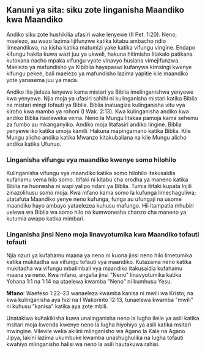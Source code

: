 ## Kanuni ya sita: siku zote linganisha Maandiko kwa Maandiko

Andiko siku zote hushikilia ufasiri wake lenyewe (II Pet. 1:20). Neno, maelezo, au wazo lazima lijifunzwe katika kitabu ambacho ndio limeandikwa, na kisha katika matumizi yake katika vifungu vingine. Endapo kifungu hakita kuwa wazi juu ya ukweli, hakuna hitimisho litakalo patikana kutokana nacho mpaka vifungu vyote vinavyo husiana vimejifunzwa. Maelezo ya mafundisho ya Kibiblia hayapaswi kufanywa kimsingi kwenye kifungu pekee, bali maelezo ya mafundisho lazima yapitie kile maandiko yote yanasema juu ya mada.

Andiko lita jieleza lenyewe kama mistari ya Biblia imelinganishwa yenyewe kwa yenyewe. Njia moja ya ufasiri sahihi ni kulinganisha mistari katika Biblia na mistari mingi tofauti ya Biblia. Biblia inatuagiza kulinganisha vitu vya kiroho kwa mambo ya rohoni (I Wak. 2:13). Kwa kulinganisha andiko kwa andiko Biblia itaeleweka vema. Neno la Mungu litakaa pamoja kama sehemu za fumbo au mkanganyiko. Andiko moja litafasiri andiko lingine. Biblia yenyewe iko katika umoja kamili. Hakuna mapingamano katika Biblia. Kile Mungu alicho andika katika Mwanzo kitakubaliana na kile Mungu alicho andika katika Ufunuo.

### Linganisha vifungu vya maandiko kwenye somo hilohilo

Kulinganisha vifungu vya maandiko katika somo hilohilo itakusaidia kufahamu vema hilo somo. Itifaki ni kitabu cha orodha ya maneno katika Biblia na huonesha ni wapi yalipo ndani ya Biblia. Tumia itifaki kupata Injili zinazolihusu somo moja. Kwa mfano kama somo la kufunga limechaguliwa; utatafuta Maandiko yenye neno kufunga, funga au ufungaji na usome maandiko hayo ambayo yataelezea kuhusu mafungo. Hii itampatia mhubiri uelewa wa Biblia wa somo hilo na kumwonesha chanzo cha maneno ya kutumia awapo katika mimbari.

### Linganisha jinsi Neno moja linavyotumika kwa Maandiko tofauti tofauti

Njia nzuri ya kufahamu maana ya neno ni kuona jinsi neno hilo limetumika katika mukitadha wa vifungu tofauti vya maandiko. Kutazama neno katika mukitadha wa vifungu mbalimbali vya maandiko itakusaidia kufahamu maana ya neno. Kwa mfano, angalia jinsi "Neno" linavyotumika katika Yohana 1:1 na 1:14 na utaelewa kwamba "Neno" ni kumhusu Yesu.

**Mfano**: Waefeso 1:22–23 wanaeleza kwamba kanisa ni mwili wa Kristo; na kwa kulinganisha aya hizi na I Wakorinto 12:13, tunaelewa kwamba "mwili" ni kuhusu "kanisa" katika aya zote mbili.

Unatakiwa kuhakikisha kuwa unalinganisha neno la lugha ileile ya asili katika msitari moja kwenda kwenye neno la lugha hiyohiyo ya asili katika msitari mwingine. Vilevile weka akilini mlinganisho wa Agano la Kale na Agano Jipya, lakini lazima ukumbuke kwamba unashughulika na lugha tofauti kwahiyo mlinganisho halisi wa neno la asili hautakuwa rahisi.
